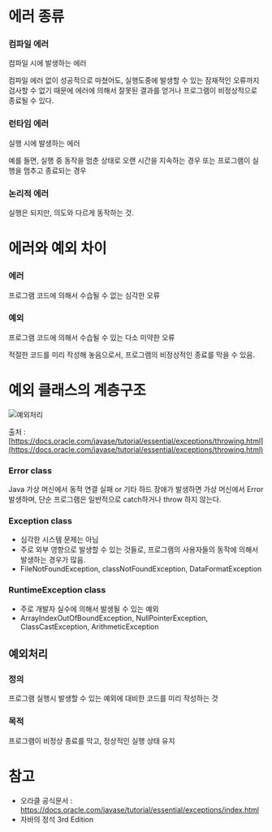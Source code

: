 # 에러 종류

### 컴파일 에러

컴파일 시에 발생하는 에러

컴파일 에러 없이 성공적으로 마쳤어도, 실행도중에 발생할 수 있는 잠재적인 오류까지 검사할 수 없기 때문에 에러에 의해서 잘못된 결과를 얻거나 프로그램이 비정상적으로 종료될 수 있다.

### 런타임 에러

실행 시에 발생하는 에러

예를 들면, 실행 중 동작을 멈춘 상태로 오랜 시간을 지속하는 경우 또는 프로그램이 실행을 멈추고 종료되는 경우

### 논리적 에러

실행은 되지만, 의도와 다르게 동작하는 것.

# 에러와 예외 차이

### 에러

프로그램 코드에 의해서 수습될 수 없는 심각한 오류

### 예외

프로그램 코드에 의해서 수습될 수 있는 다소 미약한 오류

적절한 코드를 미리 작성해 놓음으로서, 프로그램의 비정상적인 종료를 막을 수 있음.

# 예외 클래스의 계층구조

![예외처리](https://user-images.githubusercontent.com/62877858/188476620-87968719-0fa9-4c44-b9a5-b6e1a8418362.png)

출처 : [https://docs.oracle.com/javase/tutorial/essential/exceptions/throwing.html](https://docs.oracle.com/javase/tutorial/essential/exceptions/throwing.html)

### Error class

Java 가상 머신에서 동적 연결 실패 or 기타 하드 장애가 발생하면 가상 머신에서 Error 발생하며, 단순 프로그램은 일반적으로 catch하거나 throw 하지 않는다.

### Exception class

- 심각한 시스템 문제는 아님
- 주로 외부 영향으로 발생할 수 있는 것들로, 프로그램의 사용자들의 동작에 의해서 발생하는 경우가 많음.
- FileNotFoundException, classNotFoundException, DataFormatException

### RuntimeException class

- 주로 개발자 실수에 의해서 발생될 수 있는 예외
- ArrayIndexOutOfBoundException, NullPointerException, ClassCastException, ArithmeticException

## 예외처리

### 정의

프로그램 실행시 발생할 수 있는 예외에 대비한 코드를 미리 작성하는 것

### 목적

프로그램이 비정상 종료를 막고, 정상적인 실행 상태 유지

# 참고

- 오라클 공식문서 : https://docs.oracle.com/javase/tutorial/essential/exceptions/index.html
- 자바의 정석 3rd Edition
